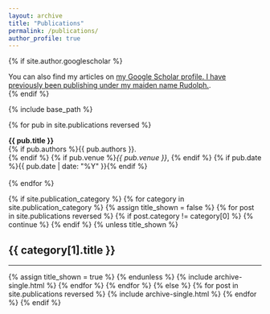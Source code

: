 ```yaml
---
layout: archive
title: "Publications"
permalink: /publications/
author_profile: true
---
```


{% if site.author.googlescholar %}
  <div class="wordwrap">You can also find my articles on <a href="{{site.author.googlescholar}}">my Google Scholar profile. I have previously been publishing under my maiden name Rudolph.</a>.</div>
{% endif %}

{% include base_path %}

{% for pub in site.publications reversed %}
  <div class="pub-entry">
    <strong>{{ pub.title }}</strong><br>
    {% if pub.authors %}{{ pub.authors }}.<br>{% endif %}
    {% if pub.venue %}<em>{{ pub.venue }}</em>, {% endif %}
    {% if pub.date %}{{ pub.date | date: "%Y" }}{% endif %}
  </div>
  <br>
{% endfor %}

<!-- New style rendering if publication categories are defined -->
{% if site.publication_category %}
  {% for category in site.publication_category  %}
    {% assign title_shown = false %}
    {% for post in site.publications reversed %}
      {% if post.category != category[0] %}
        {% continue %}
      {% endif %}
      {% unless title_shown %}
        <h2>{{ category[1].title }}</h2><hr />
        {% assign title_shown = true %}
      {% endunless %}
      {% include archive-single.html %}
    {% endfor %}
  {% endfor %}
{% else %}
  {% for post in site.publications reversed %}
    {% include archive-single.html %}
  {% endfor %}
{% endif %}



